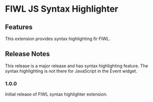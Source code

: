# FIWL JS Syntax Highlighter

## Features

This extension provides syntax highlighting fir FIWL.

## Release Notes

This release is a major release and has syntax highlighting feature. The syntax highlighting is not there for JavaScript in the Event widget.

### 1.0.0

Initial release of FIWL syntax highlighter extension.
